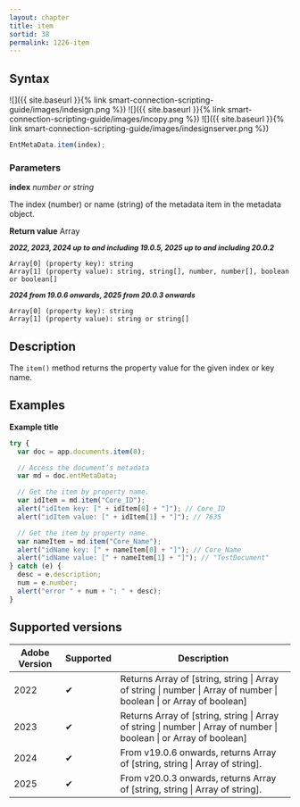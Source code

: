 ```yaml
---
layout: chapter
title: item
sortid: 38
permalink: 1226-item
---
```


## Syntax

![]({{ site.baseurl }}{% link smart-connection-scripting-guide/images/indesign.png %}) ![]({{ site.baseurl }}{% link smart-connection-scripting-guide/images/incopy.png %}) ![]({{ site.baseurl }}{% link smart-connection-scripting-guide/images/indesignserver.png %})

```javascript
EntMetaData.item(index);
```

### Parameters

**index** _number or string_

The index (number) or name (string) of the metadata item in the metadata object.

**Return value** Array

**<span style="font-size:90%;">_2022, 2023, 2024 up to and including 19.0.5, 2025 up to and including 20.0.2_</span>**

```
Array[0] (property key): string
Array[1] (property value): string, string[], number, number[], boolean or boolean[]
```

**<span style="font-size:90%;">_2024 from 19.0.6 onwards, 2025 from 20.0.3 onwards_</span>**

```
Array[0] (property key): string
Array[1] (property value): string or string[]
```

## Description

The `item()` method returns the property value for the given index or key name.

## Examples

**Example title**

```javascript
try {
  var doc = app.documents.item(0);

  // Access the document’s metadata
  var md = doc.entMetaData;

  // Get the item by property name.
  var idItem = md.item("Core_ID");
  alert("idItem key: [" + idItem[0] + "]"); // Core_ID
  alert("idItem value: [" + idItem[1] + "]"); // 7635

  // Get the item by property name.
  var nameItem = md.item("Core_Name");
  alert("idName key: [" + nameItem[0] + "]"); // Core_Name
  alert("idName value: [" + nameItem[1] + "]"); // "TestDocument"
} catch (e) {
  desc = e.description;
  num = e.number;
  alert("error " + num + ": " + desc);
}
```

## Supported versions

| Adobe Version | Supported | Description                                                                                                         |
| ------------- | --------- | ------------------------------------------------------------------------------------------------------------------- |
| 2022          | ✔         | Returns Array of [string, string \| Array of string \| number \| Array of number \| boolean \| or Array of boolean] |
| 2023          | ✔         | Returns Array of [string, string \| Array of string \| number \| Array of number \| boolean \| or Array of boolean] |
| 2024          | ✔         | From v19.0.6 onwards, returns Array of [string, string \| Array of string].                                         |
| 2025          | ✔         | From v20.0.3 onwards, returns Array of [string, string \| Array of string].                                         |
